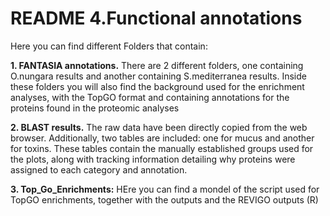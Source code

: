 # README 4.Functional annotations

Here you can find different Folders that contain:

**1. FANTASIA annotations.** There are 2 different folders, one containing O.nungara results and another containing S.mediterranea results. Inside these folders you will also find the background used for the enrichment analyses, with the TopGO format and containing annotations for the proteins found in the proteomic analyses

**2. BLAST results.** The raw data have been directly copied from the web browser. Additionally, two tables are included: one for mucus and another for toxins. These tables contain the manually established groups used for the plots, along with tracking information detailing why proteins were assigned to each category and annotation.

**3. Top_Go_Enrichments:** HEre you can find a mondel of the script used for TopGO enrichments, together with the outputs and the REVIGO outputs (R)
